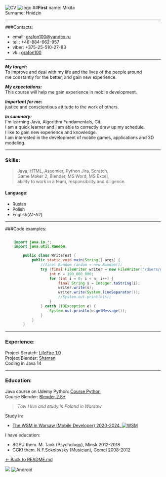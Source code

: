 ![CV](https://img.apkcafe.com.ua/img:bz05dGlzcGEmbD01bDMmaD1wbmcmZj1HbGk5MCZpPTA) 
![logo](https://i.ya-webdesign.com/images/abstract-banner-png-6.png) 
##**First**  name: Mikita </br> Surname:  Hnidzin 

---
###Contacts:

- email: grafon100@yandex.ru
- tel.: +48-884-662-957
- viber: +375-25-510-27-83
- vk.:  [grafon100](https://vk.com/grafon100)

---
***My target:*** </br>
To improve and deal with my life and the lives of the people around </br> 
me constantly for the better, and gain new experience. </br> 

***My expectations:*** </br>
This course will help me gain experience in mobile development.

***Important for me:*** </br>
justice and conscientious attitude to the work of others.

***In summary:*** </br>
I'm learning Java, Algorithm Fundamentals, Git.</br>
I am a quick learner and I am able to correctly draw up my schedule.</br>
I like to gain new experience and knowledge. </br>
I am interested in the development of mobile games, applications and 3D modeling.

---

### Skills:
>Java, HTML, Assemler, Python Jira, Scratch, </br> 
Game Maker 2, Blender, MS Word, MS Excel, </br>
ability to work in a team, responsibility and diligence.

#### Language:
- Rusian
- Polish
- English(A1-A2)
---

###Code examples:

```java

    import java.io.*;
    import java.util.Random;

        public class WriteTest {
            public static void main(String[] args) {
                //final Random random = new Random();
                try (final FileWriter writer = new FileWriter("/Users/grafon100/Algoritms/Test/Test.txt", false)) {
                    int n = 100_000_000;
                    for (int i = 0; i < n; i++) {
                        final String s = Integer.toString(i);
                        writer.write(s);
                        writer.write(System.lineSeparator());
                        //System.out.println(s);
                    }
                } catch (IOException e) {
                    System.out.println(e.getMessage());
                }
            }
        }


```
---


### Experience:

Project Scratch: [LifeFire 1.0]( https://scratch.mit.edu/projects/503243853) </br>
Project Blender: [Shaman]( https://github.com/grafon100/Shaman_3D_) </br>
Coding in Java 14

---
### Education:

Java course on Udemy
Python: [Course Python]( https://www.coursera.org/learn/python-osnovy-programmirovaniya) </br>
Course Blender: [Blender 2.8+](https://www.youtube.com/watch?v=KO0wNQdiivs&list=PLuuJ7EJSjEfMETY8txzRpXHPH08Eg7kA6)

>*Тow I live and study in Poland in Warsaw</br>*

Study in:
- [The WSM in Warsaw (Mobile Developer) 2020-2024. ![WSM](https://img.investmap.pl/company/1/12726_x100.png)](https://wsm.warszawa.pl/)

I have education:
- BGPU them. M. Tank (Psychology), Minsk 2012-2018
- GGKI them. N.F.Sokolovsky (Musician), Gomel 2008-2012


[<- Back to README.md]()


![](https://static.tildacdn.com/tild6263-3239-4438-a262-356633373837/abstract-banner-png-.png)
![Android](https://upload.wikimedia.org/wikipedia/commons/thumb/archive/d/d7/20110805155935%21Android_robot.svg/101px-Android_robot.svg.png)







